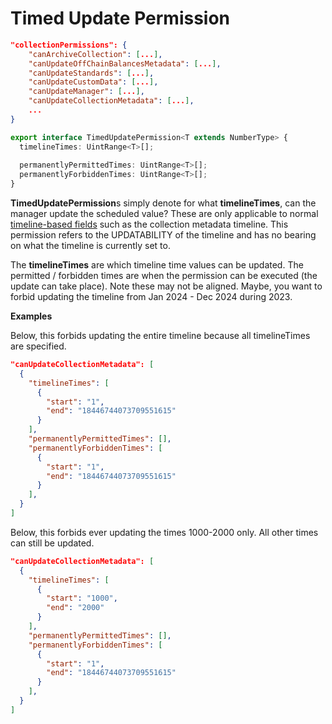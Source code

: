 # Timed Update Permission

```json
"collectionPermissions": {
    "canArchiveCollection": [...],
    "canUpdateOffChainBalancesMetadata": [...],
    "canUpdateStandards": [...],
    "canUpdateCustomData": [...],
    "canUpdateManager": [...],
    "canUpdateCollectionMetadata": [...],
    ...
}
```

```typescript
export interface TimedUpdatePermission<T extends NumberType> {
  timelineTimes: UintRange<T>[];
  
  permanentlyPermittedTimes: UintRange<T>[];
  permanentlyForbiddenTimes: UintRange<T>[];
}
```

**TimedUpdatePermission**s simply denote for what **timelineTimes**, can the manager update the scheduled value? These are only applicable to normal [timeline-based fields](../timelines.md) such as the collection metadata timeline. This permission refers to the UPDATABILITY of the timeline and has no bearing on what the timeline is currently set to.

The **timelineTimes** are which timeline time values can be updated. The permitted / forbidden times are when the permission can be executed (the update can take place). Note these may not be aligned. Maybe, you want to forbid updating the timeline from Jan 2024 - Dec 2024 during 2023.

**Examples**

Below, this forbids updating the entire timeline because all timelineTimes are specified.

```json
"canUpdateCollectionMetadata": [
  {
    "timelineTimes": [
      {
        "start": "1",
        "end": "18446744073709551615"
      }
    ],
    "permanentlyPermittedTimes": [],
    "permanentlyForbiddenTimes": [
      {
        "start": "1",
        "end": "18446744073709551615"
      }
    ],
  }
]
```

Below, this forbids ever updating the times 1000-2000 only. All other times can still be updated.

```json
"canUpdateCollectionMetadata": [
  {
    "timelineTimes": [
      {
        "start": "1000",
        "end": "2000"
      }
    ],
    "permanentlyPermittedTimes": [],
    "permanentlyForbiddenTimes": [
      {
        "start": "1",
        "end": "18446744073709551615"
      }
    ],
  }
]
```

